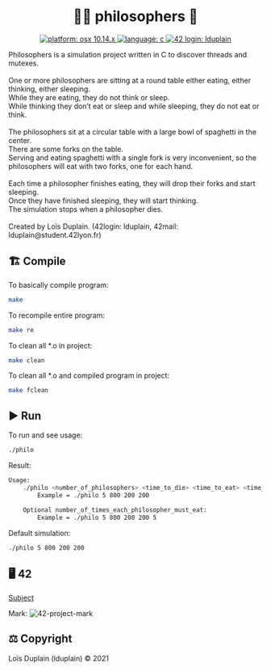 <h1 align="center">👴🏻 philosophers 🍴</h1>

<p align="center">
  <a href="https://fr.wikipedia.org/wiki/MacOS_Mojave" target="_blank">
    <img alt="platform: osx 10.14.x" src="https://img.shields.io/badge/platform-osx%20v10.14.x-red?style=flat-square"/>
  </a>
  <a href="https://fr.wikipedia.org/wiki/C_(langage)" target="_blank">
    <img alt="language: c" src="https://img.shields.io/badge/language-C-purple?style=flat-square"/>
  </a>
  <a href="https://profile.intra.42.fr/users/lduplain" target="_blank">
    <img alt="42 login: lduplain" src="https://img.shields.io/badge/42%20login-lduplain-2DD57B?style=flat-square"/>
  </a>
</p>

<p align="left">
  Philosophers is a simulation project written in C to discover threads and mutexes. <br>
  <br>
  One or more philosophers are sitting at a round table either eating, either thinking, either sleeping. <br>
  While they are eating, they do not think or sleep. <br>
  While thinking they don’t eat or sleep and while sleeping, they do not eat or think. <br>
  <br>
  The philosophers sit at a circular table with a large bowl of spaghetti in the center. <br>
  There are some forks on the table. <br>
  Serving and eating spaghetti with a single fork is very inconvenient, so the philosophers will eat with two forks, one for each hand. <br>
  <br>
  Each time a philosopher finishes eating, they will drop their forks and start sleeping. <br>
  Once they have finished sleeping, they will start thinking. <br>
  The simulation stops when a philosopher dies. <br>
  <br>
  Created by Loïs Duplain. (42login: lduplain, 42mail: lduplain@student.42lyon.fr)
</p>

<h2 align="left">🏗️ Compile</h2>
<p align="left">To basically compile program:</p>

```bash
make
```

<p align="left">To recompile entire program:</p>

```bash
make re
```

<p align="left">To clean all *.o in project:</p>

```bash
make clean
```

<p align="left">To clean all *.o and compiled program in project:</p>

```bash
make fclean
```

<h2 align="left">▶️ Run</h2>
<p align="left">To run and see usage:</p>

```bash
./philo
```

<p align="left">Result:</p>

```bash
Usage:
	./philo <number_of_philosophers> <time_to_die> <time_to_eat> <time_to_sleep> [number_of_times_each_philosopher_must_eat]
		Example = ./philo 5 800 200 200
	
	Optional number_of_times_each_philosopher_must_eat:
		Example = ./philo 5 800 200 200 5
```

<p align="left">Default simulation:</p>

```bash
./philo 5 800 200 200
```

<h2 align="left">🖥️ 42</h2>

<a href="https://github.com/LoisDuplain/42cursus/blob/master/philosophers/philosophers.pdf">Subject</a>
<p align="left">
  Mark:
  <img alt="42-project-mark" src="https://badge42.herokuapp.com/api/project/lduplain/Philosophers"/>
</p>

<h2 align="left">⚖️ Copyright</h2>
<p align="left">
  Loïs Duplain (lduplain) © 2021
</p>